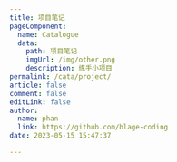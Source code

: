 ```yaml
---
title: 项目笔记
pageComponent: 
  name: Catalogue
  data: 
    path: 项目笔记
    imgUrl: /img/other.png
    description: 练手小项目
permalink: /cata/project/
article: false
comment: false
editLink: false
author: 
  name: phan
  link: https://github.com/blage-coding
date: 2023-05-15 15:47:37

---
```

